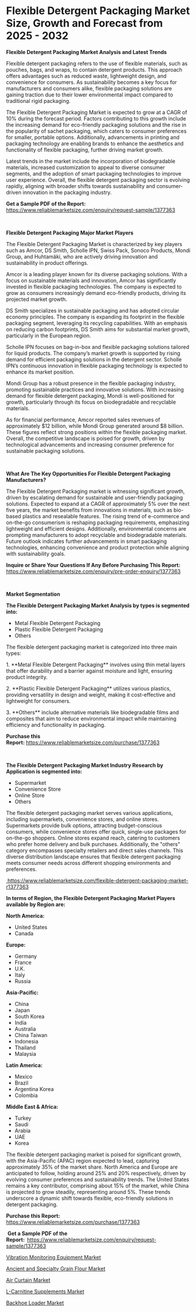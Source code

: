 <p><h1>Flexible Detergent Packaging Market Size, Growth and Forecast from 2025 - 2032</h1></p><p><strong>Flexible Detergent Packaging Market Analysis and Latest Trends</strong></p>
<p><p>Flexible detergent packaging refers to the use of flexible materials, such as pouches, bags, and wraps, to contain detergent products. This approach offers advantages such as reduced waste, lightweight design, and convenience for consumers. As sustainability becomes a key focus for manufacturers and consumers alike, flexible packaging solutions are gaining traction due to their lower environmental impact compared to traditional rigid packaging.</p><p>The Flexible Detergent Packaging Market is expected to grow at a CAGR of 10% during the forecast period. Factors contributing to this growth include the increasing demand for eco-friendly packaging solutions and the rise in the popularity of sachet packaging, which caters to consumer preferences for smaller, portable options. Additionally, advancements in printing and packaging technology are enabling brands to enhance the aesthetics and functionality of flexible packaging, further driving market growth. </p><p>Latest trends in the market include the incorporation of biodegradable materials, increased customization to appeal to diverse consumer segments, and the adoption of smart packaging technologies to improve user experience. Overall, the flexible detergent packaging sector is evolving rapidly, aligning with broader shifts towards sustainability and consumer-driven innovation in the packaging industry.</p></p>
<p><strong>Get a Sample PDF of the Report:&nbsp;</strong> <a href="https://www.reliablemarketsize.com/enquiry/request-sample/1377363?utm_campaign=2470&utm_medium=2&utm_source=Github&utm_content=ia&utm_term=28032025&utm_id=flexible-detergent-packaging">https://www.reliablemarketsize.com/enquiry/request-sample/1377363</a></p>
<p>&nbsp;</p>
<p><strong>Flexible Detergent Packaging Major Market Players</strong></p>
<p><p>The Flexible Detergent Packaging Market is characterized by key players such as Amcor, DS Smith, Scholle IPN, Swiss Pack, Sonoco Products, Mondi Group, and Huhtamäki, who are actively driving innovation and sustainability in product offerings.</p><p>Amcor is a leading player known for its diverse packaging solutions. With a focus on sustainable materials and innovation, Amcor has significantly invested in flexible packaging technologies. The company is expected to grow as consumers increasingly demand eco-friendly products, driving its projected market growth.</p><p>DS Smith specializes in sustainable packaging and has adopted circular economy principles. The company is expanding its footprint in the flexible packaging segment, leveraging its recycling capabilities. With an emphasis on reducing carbon footprints, DS Smith aims for substantial market growth, particularly in the European region.</p><p>Scholle IPN focuses on bag-in-box and flexible packaging solutions tailored for liquid products. The company’s market growth is supported by rising demand for efficient packaging solutions in the detergent sector. Scholle IPN’s continuous innovation in flexible packaging technology is expected to enhance its market position.</p><p>Mondi Group has a robust presence in the flexible packaging industry, promoting sustainable practices and innovative solutions. With increasing demand for flexible detergent packaging, Mondi is well-positioned for growth, particularly through its focus on biodegradable and recyclable materials.</p><p>As for financial performance, Amcor reported sales revenues of approximately $12 billion, while Mondi Group generated around $8 billion. These figures reflect strong positions within the flexible packaging market. Overall, the competitive landscape is poised for growth, driven by technological advancements and increasing consumer preference for sustainable packaging solutions.</p></p>
<p>&nbsp;</p>
<p><strong>What Are The Key Opportunities For Flexible Detergent Packaging Manufacturers?</strong></p>
<p><p>The Flexible Detergent Packaging market is witnessing significant growth, driven by escalating demand for sustainable and user-friendly packaging solutions. Expected to expand at a CAGR of approximately 5% over the next five years, the market benefits from innovations in materials, such as bio-based plastics and resealable features. The rising trend of e-commerce and on-the-go consumerism is reshaping packaging requirements, emphasizing lightweight and efficient designs. Additionally, environmental concerns are prompting manufacturers to adopt recyclable and biodegradable materials. Future outlook indicates further advancements in smart packaging technologies, enhancing convenience and product protection while aligning with sustainability goals.</p></p>
<p><strong>Inquire or Share Your Questions If Any Before Purchasing This Report:</strong> <a href="https://www.reliablemarketsize.com/enquiry/pre-order-enquiry/1377363?utm_campaign=2470&utm_medium=2&utm_source=Github&utm_content=ia&utm_term=28032025&utm_id=flexible-detergent-packaging">https://www.reliablemarketsize.com/enquiry/pre-order-enquiry/1377363</a></p>
<p>&nbsp;</p>
<p><strong>Market Segmentation</strong></p>
<p><strong>The Flexible Detergent Packaging Market Analysis by types is segmented into:</strong></p>
<p><ul><li>Metal Flexible Detergent Packaging</li><li>Plastic Flexible Detergent Packaging</li><li>Others</li></ul></p>
<p><p>The flexible detergent packaging market is categorized into three main types: </p><p>1. **Metal Flexible Detergent Packaging** involves using thin metal layers that offer durability and a barrier against moisture and light, ensuring product integrity. </p><p>2. **Plastic Flexible Detergent Packaging** utilizes various plastics, providing versatility in design and weight, making it cost-effective and lightweight for consumers.</p><p>3. **Others** include alternative materials like biodegradable films and composites that aim to reduce environmental impact while maintaining efficiency and functionality in packaging.</p></p>
<p><strong>Purchase this Report:&nbsp;</strong><a href="https://www.reliablemarketsize.com/purchase/1377363?utm_campaign=2470&utm_medium=2&utm_source=Github&utm_content=ia&utm_term=28032025&utm_id=flexible-detergent-packaging">https://www.reliablemarketsize.com/purchase/1377363</a></p>
<p>&nbsp;</p>
<p><strong>The Flexible Detergent Packaging Market Industry Research by Application is segmented into:</strong></p>
<p><ul><li>Supermarket</li><li>Convenience Store</li><li>Online Store</li><li>Others</li></ul></p>
<p><p>The flexible detergent packaging market serves various applications, including supermarkets, convenience stores, and online stores. Supermarkets provide bulk options, attracting budget-conscious consumers, while convenience stores offer quick, single-use packages for on-the-go shoppers. Online stores expand reach, catering to customers who prefer home delivery and bulk purchases. Additionally, the "others" category encompasses specialty retailers and direct sales channels. This diverse distribution landscape ensures that flexible detergent packaging meets consumer needs across different shopping environments and preferences.</p></p>
<p><a href="https://www.reliablemarketsize.com/flexible-detergent-packaging-market-r1377363?utm_campaign=2470&utm_medium=2&utm_source=Github&utm_content=ia&utm_term=28032025&utm_id=flexible-detergent-packaging">&nbsp;https://www.reliablemarketsize.com/flexible-detergent-packaging-market-r1377363</a></p>
<p><strong>In terms of Region, the Flexible Detergent Packaging Market Players available by Region are:</strong></p>
<p>
    <p> <strong> North America: </strong>
        <ul>
            <li>United States</li>
            <li>Canada</li>
        </ul>
        </p> 
    <p> <strong> Europe: </strong>
        <ul>
            <li>Germany</li>
            <li>France</li>
            <li>U.K.</li>
            <li>Italy</li>
            <li>Russia</li>
        </ul>
        </p> 
    <p> <strong> Asia-Pacific: </strong>
        <ul>
            <li>China</li>
            <li>Japan</li>
            <li>South Korea</li>
            <li>India</li>
            <li>Australia</li>
            <li>China Taiwan</li>
            <li>Indonesia</li>
            <li>Thailand</li>
            <li>Malaysia</li>
        </ul>
        </p> 
    <p> <strong> Latin America: </strong>
        <ul>
            <li>Mexico</li>
            <li>Brazil</li>
            <li>Argentina Korea</li>
            <li>Colombia</li>
        </ul>
        </p> 
    <p> <strong> Middle East & Africa: </strong>
        <ul>
            <li>Turkey</li>
            <li>Saudi</li>
            <li>Arabia</li>
            <li>UAE</li>
            <li>Korea</li>
        </ul>
    </p>
    </p>
<p><p>The flexible detergent packaging market is poised for significant growth, with the Asia-Pacific (APAC) region expected to lead, capturing approximately 35% of the market share. North America and Europe are anticipated to follow, holding around 25% and 20% respectively, driven by evolving consumer preferences and sustainability trends. The United States remains a key contributor, comprising about 15% of the market, while China is projected to grow steadily, representing around 5%. These trends underscore a dynamic shift towards flexible, eco-friendly solutions in detergent packaging.</p></p>
<p><strong>Purchase this Report: </strong><a href="https://www.reliablemarketsize.com/purchase/1377363?utm_campaign=2470&utm_medium=2&utm_source=Github&utm_content=ia&utm_term=28032025&utm_id=flexible-detergent-packaging">https://www.reliablemarketsize.com/purchase/1377363</a></p>
<p>&nbsp;<strong>Get a Sample PDF of the Report:&nbsp;&nbsp;</strong><a href="https://www.reliablemarketsize.com/enquiry/request-sample/1377363?utm_campaign=2470&utm_medium=2&utm_source=Github&utm_content=ia&utm_term=28032025&utm_id=flexible-detergent-packaging">https://www.reliablemarketsize.com/enquiry/request-sample/1377363</a></p>
<p><strong></strong></p>
<p><p><a href="https://www.linkedin.com/pulse/in-depth-analysis-vibration-monitoring-equipment-market-size-m1vje?utm_campaign=2470&utm_medium=2&utm_source=Github&utm_content=ia&utm_term=28032025&utm_id=flexible-detergent-packaging">Vibration Monitoring Equipment Market</a></p><p><a href="https://github.com/ChiragRP21/Market-Research-Report-List-7/blob/main/ancient-and-specialty-grain-flour-market.md?utm_campaign=2470&utm_medium=2&utm_source=Github&utm_content=ia&utm_term=28032025&utm_id=flexible-detergent-packaging">Ancient and Specialty Grain Flour Market</a></p><p><a href="https://www.linkedin.com/pulse/analyzing-air-curtain-market-dynamics-growth-drivers-forecasted-4mluc?utm_campaign=2470&utm_medium=2&utm_source=Github&utm_content=ia&utm_term=28032025&utm_id=flexible-detergent-packaging">Air Curtain Market</a></p><p><a href="https://github.com/goickpache1m/Market-Research-Report-List-1/blob/main/l-carnitine-supplements-market.md?utm_campaign=2470&utm_medium=2&utm_source=Github&utm_content=ia&utm_term=28032025&utm_id=flexible-detergent-packaging">L-Carnitine Supplements Market</a></p><p><a href="https://www.linkedin.com/pulse/backhoe-loader-market-size-analysis-growing-75-cagr-from-2025-bqaoc?utm_campaign=2470&utm_medium=2&utm_source=Github&utm_content=ia&utm_term=28032025&utm_id=flexible-detergent-packaging">Backhoe Loader Market</a></p></p>
